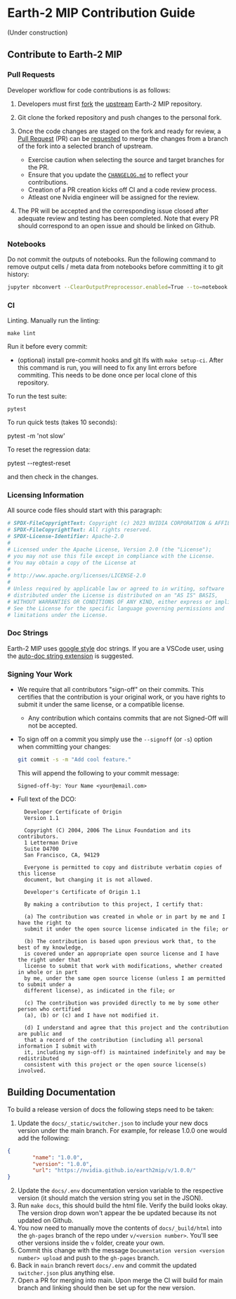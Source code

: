 # Earth-2 MIP Contribution Guide

(Under construction)

## Contribute to Earth-2 MIP

### Pull Requests

Developer workflow for code contributions is as follows:

1. Developers must first [fork](https://help.github.com/en/articles/fork-a-repo)
the [upstream](https://github.com/NVIDIA/Earth2-MIP) Earth-2 MIP repository.

2. Git clone the forked repository and push changes to the personal fork.

3. Once the code changes are staged on the fork and ready for review, a
[Pull Request](https://help.github.com/en/articles/about-pull-requests) (PR)
can be [requested](https://help.github.com/en/articles/creating-a-pull-request)
to merge the changes from a branch of the fork into a selected branch of upstream.

    - Exercise caution when selecting the source and target branches for the PR.
    - Ensure that you update the [`CHANGELOG.md`](CHANGELOG.md) to reflect your contributions.
    - Creation of a PR creation kicks off CI and a code review process.
    - Atleast one Nvidia engineer will be assigned for the review.

4. The PR will be accepted and the corresponding issue closed after adequate review and
testing has been completed. Note that every PR should correspond to an open issue and
should be linked on Github.

### Notebooks

Do not commit the outputs of notebooks.
Run the following command to remove output cells / meta data from notebooks before
committing it to git history:

```bash
jupyter nbconvert --ClearOutputPreprocessor.enabled=True --to=notebook --log-level=ERROR <notebook.ipynb>
```

### CI
Linting. Manually run the linting:

    make lint

Run it before every commit:

- (optional) install pre-commit hooks and git lfs with `make setup-ci`.
  After this command is run, you will need to fix any lint errors before
  commiting. This needs to be done once per local clone of this repository.


To run the test suite:

    pytest

To run quick tests (takes 10 seconds):

  pytest -m 'not slow'

To reset the regression data:

  pytest --regtest-reset

and then check in the changes.


### Licensing Information

All source code files should start with this paragraph:

```bash
# SPDX-FileCopyrightText: Copyright (c) 2023 NVIDIA CORPORATION & AFFILIATES.
# SPDX-FileCopyrightText: All rights reserved.
# SPDX-License-Identifier: Apache-2.0
#
# Licensed under the Apache License, Version 2.0 (the "License");
# you may not use this file except in compliance with the License.
# You may obtain a copy of the License at
#
# http://www.apache.org/licenses/LICENSE-2.0
#
# Unless required by applicable law or agreed to in writing, software
# distributed under the License is distributed on an "AS IS" BASIS,
# WITHOUT WARRANTIES OR CONDITIONS OF ANY KIND, either express or implied.
# See the License for the specific language governing permissions and
# limitations under the License.
```

### Doc Strings

Earth-2 MIP uses [google style](https://sphinxcontrib-napoleon.readthedocs.io/en/latest/example_google.html) doc strings.
If you are a VSCode user, using the [auto-doc string extension](https://marketplace.visualstudio.com/items?itemName=njpwerner.autodocstring) is suggested.


### Signing Your Work

- We require that all contributors "sign-off" on their commits. This certifies that the
contribution is your original work, or you have rights to submit it under the same
license, or a compatible license.

  - Any contribution which contains commits that are not Signed-Off will not be accepted.

- To sign off on a commit you simply use the `--signoff` (or `-s`) option when
committing your changes:

  ```bash
  git commit -s -m "Add cool feature."
  ```

  This will append the following to your commit message:

  ```text
  Signed-off-by: Your Name <your@email.com>
  ```

- Full text of the DCO:

  ```text
    Developer Certificate of Origin
    Version 1.1

    Copyright (C) 2004, 2006 The Linux Foundation and its contributors.
    1 Letterman Drive
    Suite D4700
    San Francisco, CA, 94129

    Everyone is permitted to copy and distribute verbatim copies of this license
    document, but changing it is not allowed.
  ```

  ```text
    Developer's Certificate of Origin 1.1

    By making a contribution to this project, I certify that:

    (a) The contribution was created in whole or in part by me and I have the right to
    submit it under the open source license indicated in the file; or

    (b) The contribution is based upon previous work that, to the best of my knowledge,
    is covered under an appropriate open source license and I have the right under that
    license to submit that work with modifications, whether created in whole or in part
    by me, under the same open source license (unless I am permitted to submit under a
    different license), as indicated in the file; or

    (c) The contribution was provided directly to me by some other person who certified
    (a), (b) or (c) and I have not modified it.

    (d) I understand and agree that this project and the contribution are public and
    that a record of the contribution (including all personal information I submit with
    it, including my sign-off) is maintained indefinitely and may be redistributed
    consistent with this project or the open source license(s) involved.

  ```


## Building Documentation

To build a release version of docs the following steps need to be taken:

1. Update the `docs/_static/switcher.json` to include your new docs version under the main branch.
For example, for release 1.0.0 one would add the following:

```json
{
        "name": "1.0.0",
        "version": "1.0.0",
        "url": "https://nvidia.github.io/earth2mip/v/1.0.0/"
}
```

2. Update the `docs/.env` documentation version variable to the respective version (it
should match the version string you set in the JSON).
3. Run `make docs`, this should build the html file. Verify the build looks okay. The
version drop down won't appear the be updated because its not updated on Github.
4. You now need to manually move the contents of `docs/_build/html` into the `gh-pages`
branch of the repo under `v/<version number>`. You'll see other versions inside the `v`
folder, create your own.
5. Commit this change with the message `Documentation version <version number> upload`
and push to the `gh-pages` branch.
6. Back in `main` branch revert `docs/.env` and commit the updated `switcher.json` plus
anything else.
7. Open a PR for merging into main. Upon merge the CI will build for main branch and
linking should then be set up for the new version.

